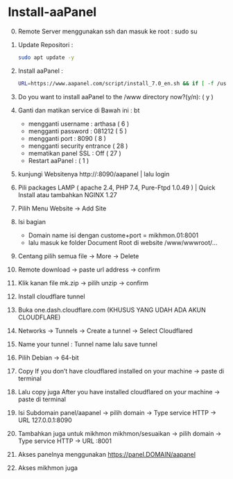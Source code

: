 # Install-aaPanel

0. Remote Server menggunakan ssh dan masuk ke root : sudo su

1. Update Repositori : 
   ```bash
   sudo apt update -y
   ```

3. Install aaPanel :
   ```bash
   URL=https://www.aapanel.com/script/install_7.0_en.sh && if [ -f /usr/bin/curl ];then curl -ksSO "$URL" ;else wget --no-check-certificate -O install_7.0_en.sh "$URL";fi;bash install_7.0_en.sh aapanel
   ```
4. Do you want to install aaPanel to the /www directory now?(y/n): ( y  )

5. Ganti dan matikan service di Bawah ini : bt
	- mengganti username	: arthasa ( 6 )
	- mengganti password	: 081212 ( 5 )
	- mengganti port	: 8090 ( 8 )
	- mengganti security entrance ( 28 )
	- mematikan panel SSL	: Off ( 27 )
	- Restart aaPanel	: ( 1 )

6. kunjungi Websitenya http://<IP-SERVER>:8090/aapanel | lalu login

7. Pili packages LAMP ( apache 2.4, PHP 7.4, Pure-Ftpd 1.0.49 ) | Quick Install atau tambahkan NGINX 1.27

8. Pilih Menu Website -> Add Site

9. Isi bagian
	- Domain name	isi dengan custome+port = mikhmon.01:8001
	- lalu masuk ke folder Document Root di website /www/wwwroot/...

10. Centang pilih semua file -> More -> Delete

11. Remote download -> paste url address -> confirm

12. Klik kanan file mk.zip -> pilih unzip -> confirm

13. Install cloudflare tunnel

14. Buka one.dash.cloudflare.com (KHUSUS YANG UDAH ADA AKUN CLOUDFLARE)

15. Networks -> Tunnels -> Create a tunnel -> Select Cloudflared

16. Name your tunnel : Tunnel name <ISI BEBAS> lalu save tunnel

17. Pilih Debian -> 64-bit

18. Copy If you don’t have cloudflared installed on your machine -> paste di terminal

19. Lalu copy juga After you have installed cloudflared on your machine -> paste di terminal

20. Isi Subdomain panel/aapanel -> pilih domain -> Type service HTTP -> URL 127.0.0.1:8090

21. Tambahkan juga untuk mikhmon mikhmon/sesuaikan -> pilih domain -> Type service HTTP -> URL <IP-SERVER>:8001

22. Akses panelnya menggunakan https://panel.DOMAIN/aapanel

23. Akses mikhmon juga
